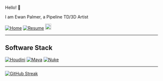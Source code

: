 Hello! 👋</h1>

<p>I am Ewan Palmer, a Pipeline TD/3D Artist</b></p>

[![Home](https://img.shields.io/badge/%F0%9F%8F%A0-Home-22AA00)](https://ColinKennedy.github.io)
[![Resume](https://img.shields.io/badge/Resume-blue)](https://colinkennedy.github.io/resources/resume.pdf)
<a href='https://www.linkedin.com/in/ewanpalmervfx'>
    <img src='https://img.shields.io/badge/LinkedIn-blue?logo=linkedin&logoColor=white&style=for-the-badge' height=20>
</a>

---

<h2>Software Stack</h2>

<p>
    <a href="https://www.sidefx.com/"><img alt="Houdini" src="https://img.shields.io/badge/-Houdini-43853d?style=flat-square&logo=Houdini" /></a>
    <a href="https://www.autodesk.com/products/maya/overview"><img alt="Maya" src="https://img.shields.io/badge/-Maya-43853d?color=088389&style=flat-square&logoColor=FFFFFF&logo=Autodesk" /></a>
    <a href="https://www.foundry.com/products/nuke-family/nuke"><img alt="Nuke" src="https://img.shields.io/badge/-Nuke-F9B41B?style=flat-square&logoColor=000000&logo=nuke" /></a>
</p>

---

[![GitHub Streak](https://streak-stats.demolab.com/?user=ewanp-dev)](https://git.io/streak-stats)
